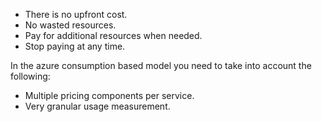 
- There is no upfront cost.
- No wasted resources.
- Pay for additional resources when needed.
- Stop paying at any time.

In the azure consumption based model you need to take into account the following:

- Multiple pricing components per service.
- Very granular usage measurement. 

